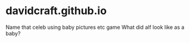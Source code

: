 # davidcraft.github.io
Name that celeb using baby pictures etc game
What did alf look like as a baby?

